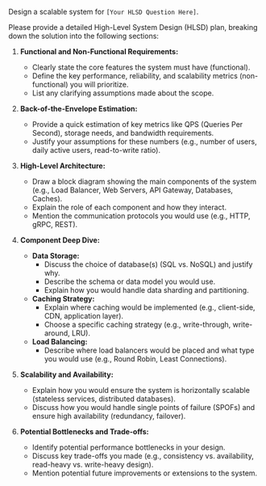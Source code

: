Design a scalable system for `[Your HLSD Question Here]`.

Please provide a detailed High-Level System Design (HLSD) plan, breaking down the solution into the following sections:

1.  **Functional and Non-Functional Requirements:**
    * Clearly state the core features the system must have (functional).
    * Define the key performance, reliability, and scalability metrics (non-functional) you will prioritize.
    * List any clarifying assumptions made about the scope.

2.  **Back-of-the-Envelope Estimation:**
    * Provide a quick estimation of key metrics like QPS (Queries Per Second), storage needs, and bandwidth requirements.
    * Justify your assumptions for these numbers (e.g., number of users, daily active users, read-to-write ratio).

3.  **High-Level Architecture:**
    * Draw a block diagram showing the main components of the system (e.g., Load Balancer, Web Servers, API Gateway, Databases, Caches).
    * Explain the role of each component and how they interact.
    * Mention the communication protocols you would use (e.g., HTTP, gRPC, REST).

4.  **Component Deep Dive:**
    * **Data Storage:**
        * Discuss the choice of database(s) (SQL vs. NoSQL) and justify why.
        * Describe the schema or data model you would use.
        * Explain how you would handle data sharding and partitioning.
    * **Caching Strategy:**
        * Explain where caching would be implemented (e.g., client-side, CDN, application layer).
        * Choose a specific caching strategy (e.g., write-through, write-around, LRU).
    * **Load Balancing:**
        * Describe where load balancers would be placed and what type you would use (e.g., Round Robin, Least Connections).

5.  **Scalability and Availability:**
    * Explain how you would ensure the system is horizontally scalable (stateless services, distributed databases).
    * Discuss how you would handle single points of failure (SPOFs) and ensure high availability (redundancy, failover).

6.  **Potential Bottlenecks and Trade-offs:**
    * Identify potential performance bottlenecks in your design.
    * Discuss key trade-offs you made (e.g., consistency vs. availability, read-heavy vs. write-heavy design).
    * Mention potential future improvements or extensions to the system.
